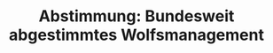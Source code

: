 ---
abstimmung:
  abstimmung: 3
  bundestagssitzung: 42
  legislaturperiode: 19
categories:
- Todo
data:
- title: Abstimmungsergebnis 20180628_3-data.pdf
  url: /res/2021-btw/abstimmungsergebnisse/20180628_3-data.pdf
- title: Abstimmungsergebnis 20180628_3_xls-data.xls
  url: /res/2021-btw/abstimmungsergebnisse/20180628_3_xls-data.xls
- title: Abstimmungsergebnis 20180628_3_xls-datacsv
  url: /res/2021-btw/abstimmungsergebnisse/csv/20180628_3_xls-datacsv
ergebnis:
  afd:
    enthaltung: 0
    gesamt: 92
    ja: 1
    nein: 71
    nichtabgegeben: 20
    ungueltig: 0
  bü90/gr:
    enthaltung: 0
    gesamt: 67
    ja: 0
    nein: 57
    nichtabgegeben: 10
    ungueltig: 0
  cdu/csu:
    enthaltung: 0
    gesamt: 246
    ja: 234
    nein: 0
    nichtabgegeben: 12
    ungueltig: 0
  die linke.:
    enthaltung: 0
    gesamt: 69
    ja: 0
    nein: 58
    nichtabgegeben: 11
    ungueltig: 0
  fdp:
    enthaltung: 0
    gesamt: 80
    ja: 72
    nein: 0
    nichtabgegeben: 8
    ungueltig: 0
  file: 20180628_3_xls-data.xls
  fraktionslos:
    enthaltung: 2
    gesamt: 2
    ja: 0
    nein: 0
    nichtabgegeben: 0
    ungueltig: 0
  spd:
    enthaltung: 0
    gesamt: 153
    ja: 137
    nein: 0
    nichtabgegeben: 16
    ungueltig: 0
layout: abstimmung
links:
- title: Link zu bundestag.de
  url: https://www.bundestag.de/parlament/plenum/abstimmung/abstimmung?id=528
preview: 'Deutscher Bundestag


  42. Sitzung des Deutschen Bundestages

  am Donnerstag, 28. Juni 2018


  Endgültiges Ergebnis der Namentlichen Abstimmung Nr. 3


  Beschlussempfehlung des Ausschusses für Ernährung und Landwirtschaft (10. Ausschuss)

  zu dem Antrag der Abgeordneten Dr. Kirsten Tackmann, Kersten Steinke, Dr. Gesine

  Lötzsch, weiterer Abgeordneter und der Fraktion DIE LINKE sowie der Abgeordneten

  Friedrich Ostendorff, Harald Ebner, Renate Künast, weiterer Abgeordneter und der

  Fraktion BÜNDNIS 90/DIE GRÜNEN.

  Weidetierprämie für Schafe und Ziegen jetzt auf den Weg bringen

  Drs. 19/1691 und 19/2749'
tags:
- Todo
title: 'Abstimmung: Bundesweit abgestimmtes Wolfsmanagement'
---